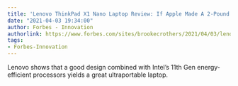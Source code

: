 ```yaml
---
title: 'Lenovo ThinkPad X1 Nano Laptop Review: If Apple Made A 2-Pound M1 MacBook...'
date: "2021-04-03 19:34:00"
author: Forbes - Innovation
authorlink: https://www.forbes.com/sites/brookecrothers/2021/04/03/lenovo-thinkpad-x1-nano-laptop-review-if-apple-made-a-2-pound-m1-macbook/
tags:
- Forbes-Innovation
---
```

Lenovo shows that a good design combined with Intel’s 11th Gen energy-efficient processors yields a great ultraportable laptop.